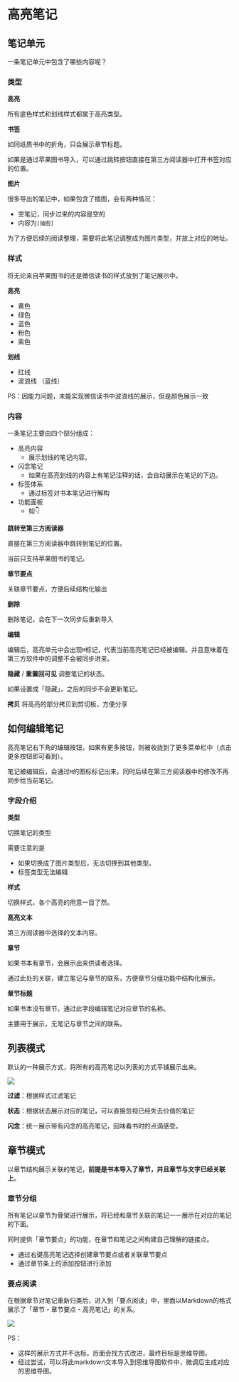 # 高亮笔记

## 笔记单元
一条笔记单元中包含了哪些内容呢？

### 类型

**高亮**

所有底色样式和划线样式都属于高亮类型。

**书签**

如同纸质书中的折角，只会展示章节标题。

如果是通过苹果图书导入，可以通过跳转按钮直接在第三方阅读器中打开书签对应的位置。

**图片**

很多导出的笔记中，如果包含了插图，会有两种情况：
- 空笔记，同步过来的内容是空的
- 内容为`[插图]`

为了方便后续的阅读整理，需要将此笔记调整成为图片类型，并放上对应的地址。

### 样式
将无论来自苹果图书的还是微信读书的样式放到了笔记展示中。

**高亮**
- 黄色
- 绿色
- 蓝色
- 粉色
- 紫色

**划线**
- 红线
- 波浪线 （蓝线）

PS：因能力问题，未能实现微信读书中波浪线的展示，但是颜色展示一致

### 内容
一条笔记主要由四个部分组成：
- 高亮内容
    - 展示划线的笔记内容。
- 闪念笔记
    - 如果在高亮划线的内容上有笔记注释的话，会自动展示在笔记的下边。
- 标签体系
    - 通过标签对书本笔记进行解构
- 功能面板
    - 如👇

**跳转至第三方阅读器**

直接在第三方阅读器中跳转到笔记的位置。

当前只支持苹果图书的笔记。

**章节要点**

关联章节要点，方便后续结构化输出

**删除**

删除笔记，会在下一次同步后重新导入

**编辑**

编辑后，高亮单元中会出现`M`标记，代表当前高亮笔记已经被编辑。并且意味着在第三方软件中的调整不会被同步进来。

**隐藏** / **重置回可见**
调整笔记的状态。

如果设置成「隐藏」，之后的同步不会更新笔记。

**拷贝**
将高亮的部分拷贝到剪切板，方便分享

## 如何编辑笔记
高亮笔记右下角的编辑按钮，如果有更多按钮，则被收拢到了更多菜单栏中（点击更多按钮即可看到）。

笔记被编辑后，会通过`M`的图标标记出来。同时后续在第三方阅读器中的修改不再同步给当前笔记。

### 字段介绍
**类型**

切换笔记的类型

需要注意的是
- 如果切换成了图片类型后，无法切换到其他类型。
- 标签类型无法编辑

**样式**

切换样式，各个高亮的用意一目了然。

**高亮文本**

第三方阅读器中选择的文本内容。

**章节**

如果书本有章节，会展示出来供读者选择。

通过此处的关联，建立笔记与章节的联系，方便章节分组功能中结构化展示。

**章节标题**

如果书本没有章节，通过此字段编辑笔记对应章节的名称。

主要用于展示，无笔记与章节之间的联系。

## 列表模式
默认的一种展示方式，将所有的高亮笔记以列表的方式平铺展示出来。

![](http://img.leozhou.me/picGo/20220812152125.png)

**过滤**：根据样式过滤笔记

**状态**：根据状态展示对应的笔记，可以直接忽视已经失去价值的笔记

**闪念**：统一展示带有闪念的高亮笔记，回味看书时的点滴感受。

## 章节模式
以章节结构展示关联的笔记，**前提是书本导入了章节，并且章节与文字已经关联上**。

### 章节分组
所有笔记以章节为骨架进行展示，将已经和章节关联的笔记一一展示在对应的笔记的下面。

同时提供「章节要点」的功能，在章节和笔记之间构建自己理解的链接点。
- 通过右键高亮笔记选择创建章节要点或者关联章节要点
- 通过章节条上的添加按钮进行添加

### 要点阅读
在根据章节对笔记重新归类后，进入到「要点阅读」中，里面以Markdown的格式展示了「章节 - 章节要点 - 高亮笔记」的关系。

![](http://img.leozhou.me/picGo/20220812155141.png)

PS：
- 这样的展示方式并不达标，后面会找方式改进，最终目标是思维导图。
- 经过尝试，可以将此markdown文本导入到思维导图软件中，微调后生成对应的思维导图。